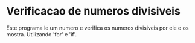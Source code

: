# Verificacao de numeros divisiveis
Este programa le um numero e verifica os numeros divisiveis por ele e os mostra.
Utilizando 'for' e 'if'.